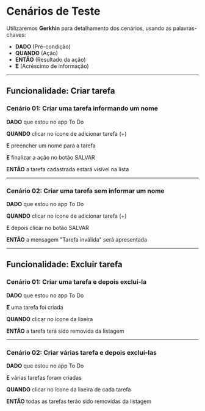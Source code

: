# Cenários de Teste

Utilizaremos **Gerkhin** para detalhamento dos cenários, usando as palavras-chaves:
* **DADO** (Pré-condição)
* **QUANDO** (Ação)
* **ENTÃO** (Resultado da ação)
* **E** (Acréscimo de informação)

---

## Funcionalidade: Criar tarefa

### Cenário 01: **Criar uma tarefa informando um nome**
**DADO** que estou no app To Do

**QUANDO** clicar no ícone de adicionar tarefa (+)

**E** preencher um nome para a tarefa

**E** finalizar a ação no botão SALVAR

**ENTÃO** a tarefa cadastrada estará visível na lista

---

### Cenário 02: **Criar uma tarefa sem informar um nome**
**DADO** que estou no app To Do

**QUANDO** clicar no ícone de adicionar tarefa (+)

**E** depois clicar no botão SALVAR

**ENTÃO** a mensagem "Tarefa inválida" será apresentada

---

## Funcionalidade: Excluir tarefa

### Cenário 01: **Criar uma tarefa e depois excluí-la**
**DADO** que estou no app To Do

**E** uma tarefa foi criada

**QUANDO** clicar no ícone da lixeira

**ENTÃO** a tarefa terá sido removida da listagem

---

### Cenário 02: **Criar várias tarefa e depois excluí-las**
**DADO** que estou no app To Do

**E** várias tarefas foram criadas

**QUANDO** clicar no ícone da lixeira de cada tarefa

**ENTÃO** todas as tarefas terão sido removidas da listagem